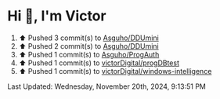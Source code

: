 <h1>Hi 👋, I'm Victor </h1>

<!--RECENT_ACTIVITY:start-->
1. ⬆️ Pushed 3 commit(s) to [Asguho/DDUmini](https://github.com/Asguho/DDUmini)<br>
2. ⬆️ Pushed 2 commit(s) to [Asguho/DDUmini](https://github.com/Asguho/DDUmini)<br>
3. ⬆️ Pushed 1 commit(s) to [Asguho/ProgAuth](https://github.com/Asguho/ProgAuth)<br>
4. ⬆️ Pushed 1 commit(s) to [victorDigital/progDBtest](https://github.com/victorDigital/progDBtest)<br>
5. ⬆️ Pushed 1 commit(s) to [victorDigital/windows-intelligence](https://github.com/victorDigital/windows-intelligence)<br>
<!--RECENT_ACTIVITY:end-->

<!--RECENT_ACTIVITY:last_update-->
Last Updated: Wednesday, November 20th, 2024, 9:13:51 PM
<!--RECENT_ACTIVITY:last_update_end-->
